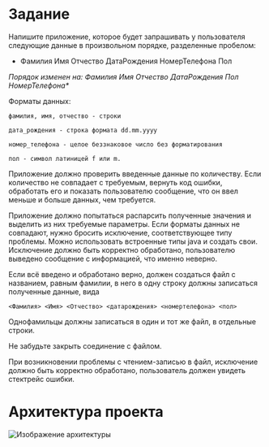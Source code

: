# Задание

Напишите приложение, которое будет запрашивать у пользователя следующие данные 
в произвольном порядке, разделенные пробелом:
* Фамилия Имя Отчество ДатаРождения НомерТелефона Пол

_Порядок изменен на: Фамилия Имя Отчество ДатаРождения Пол НомерТелефона*_ 

Форматы данных:

    фамилия, имя, отчество - строки

    дата_рождения - строка формата dd.mm.yyyy

    номер_телефона - целое беззнаковое число без форматирования

    пол - символ латиницей f или m.

Приложение должно проверить введенные данные по количеству. 
Если количество не совпадает с требуемым, вернуть код ошибки, 
обработать его и показать пользователю сообщение, 
что он ввел меньше и больше данных, чем требуется.

Приложение должно попытаться распарсить полученные значения и выделить из них 
требуемые параметры. Если форматы данных не совпадают, нужно бросить исключение, 
соответствующее типу проблемы. Можно использовать встроенные типы java и создать 
свои. Исключение должно быть корректно обработано, пользователю выведено сообщение 
с информацией, что именно неверно.

Если всё введено и обработано верно, должен создаться файл с названием, равным фамилии, в него в одну строку должны записаться полученные данные, вида

    <Фамилия> <Имя> <Отчество> <датарождения> <номертелефона> <пол>

Однофамильцы должны записаться в один и тот же файл, в отдельные строки.

Не забудьте закрыть соединение с файлом.

При возникновении проблемы с чтением-записью в файл, исключение должно быть 
корректно обработано, пользователь должен увидеть стектрейс ошибки.

# Архитектура проекта
![Изображение архитектуры](arh.jpg)